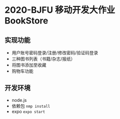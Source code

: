 # 2020-BJFU 移动开发大作业 BookStore
## 实现功能
- 用户账号密码登录/注册/修改密码/验证码登录
- 三种图书列表（书籍/杂志/报纸）
- 将图书添加至收藏
- 购物车功能
## 开发环境
- node.js
- 依赖包
`nmp install`
- expo 
`expo start`
